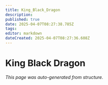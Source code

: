 ```yaml
---
title: King_Black_Dragon
description: 
published: true
date: 2025-04-07T08:27:38.785Z
tags: 
editor: markdown
dateCreated: 2025-04-07T08:27:36.608Z
---
```


# King Black Dragon

*This page was auto-generated from structure.*